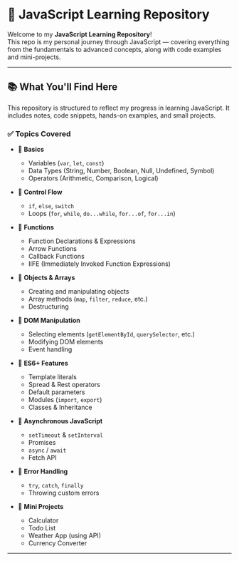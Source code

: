 # 🧠 JavaScript Learning Repository

Welcome to my **JavaScript Learning Repository**!  
This repo is my personal journey through JavaScript — covering everything from the fundamentals to advanced concepts, along with code examples and mini-projects.

---

## 📚 What You'll Find Here

This repository is structured to reflect my progress in learning JavaScript. It includes notes, code snippets, hands-on examples, and small projects.

### ✅ Topics Covered

- 🔹 **Basics**
  - Variables (`var`, `let`, `const`)
  - Data Types (String, Number, Boolean, Null, Undefined, Symbol)
  - Operators (Arithmetic, Comparison, Logical)

- 🔹 **Control Flow**
  - `if`, `else`, `switch`
  - Loops (`for`, `while`, `do...while`, `for...of`, `for...in`)

- 🔹 **Functions**
  - Function Declarations & Expressions
  - Arrow Functions
  - Callback Functions
  - IIFE (Immediately Invoked Function Expressions)

- 🔹 **Objects & Arrays**
  - Creating and manipulating objects
  - Array methods (`map`, `filter`, `reduce`, etc.)
  - Destructuring

- 🔹 **DOM Manipulation**
  - Selecting elements (`getElementById`, `querySelector`, etc.)
  - Modifying DOM elements
  - Event handling

- 🔹 **ES6+ Features**
  - Template literals
  - Spread & Rest operators
  - Default parameters
  - Modules (`import`, `export`)
  - Classes & Inheritance

- 🔹 **Asynchronous JavaScript**
  - `setTimeout` & `setInterval`
  - Promises
  - `async` / `await`
  - Fetch API

- 🔹 **Error Handling**
  - `try`, `catch`, `finally`
  - Throwing custom errors

- 🔹 **Mini Projects**
  - Calculator
  - Todo List
  - Weather App (using API)
  - Currency Converter

---